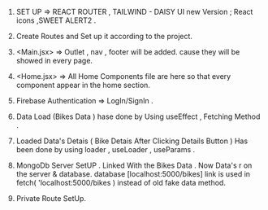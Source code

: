 
<!-- STEPS OF THIS PROJECT -->
1. SET UP => REACT ROUTER , TAILWIND - DAISY UI new Version ; React icons ,SWEET ALERT2 .

2. Create Routes and Set up it according to the project.

3. <Main.jsx> => Outlet , nav , footer will be added. cause they will be showed in every page.

4. <Home.jsx> => All Home Components file are here so that every component appear in the home section.

5. Firebase Authentication => LogIn/SignIn .

6. Data Load (Bikes Data ) hase done  by Using useEffect , Fetching Method .

7. Loaded Data's Detais ( Bike Detais After Clicking Details Button ) Has been done by using loader , useLoader , useParams .

8. MongoDb Server SetUP . Linked With the Bikes Data . Now Data's r on the server & database. database [localhost:5000/bikes] link is used  in fetch( 'localhost:5000/bikes ) instead of old fake data method.

9. Private Route SetUp.
   

